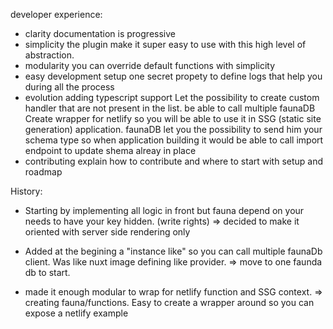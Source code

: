 developer experience:

- clarity
    documentation is progressive
- simplicity
    the plugin make it super easy to use with this high level of abstraction.
- modularity
    you can override default functions with simplicity
- easy development setup
    one secret propety to define
    logs that help you during all the process
- evolution
    adding typescript support
    Let the possibility to create custom handler that are not present in the list.
    be able to call multiple faunaDB
    Create wrapper for netlify so you will be able to use it in SSG (static site generation) application.
    faunaDB let you the possibility to send him your schema type so when application building it would be able to call import endpoint to update shema alreay in place
- contributing
    explain how to contribute and where to start with setup and roadmap


History:

- Starting by implementing all logic in front but fauna depend on your needs to have your key hidden. (write rights)
=> decided to make it oriented with server side rendering only

- Added at the begining a "instance like" so you can call multiple faunaDb client.
Was like nuxt image defining like provider.
=> move to one faunda db to start.

- made it enough modular to wrap for netlify function and SSG context.
=> creating fauna/functions. Easy to create a wrapper around so you can expose a netlify example

